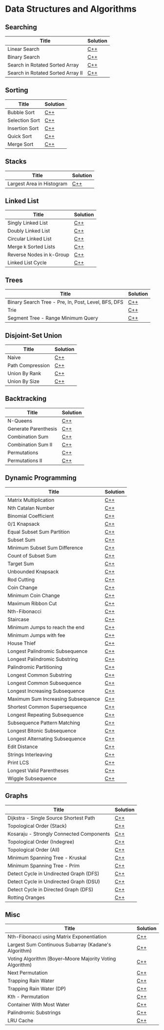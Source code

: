 # Data Structures and Algorithms

## Searching

| Title | Solution | 
| ----- | -------- |
| Linear Search | [C++](./search/linear.cpp) |
| Binary Search | [C++](./search/binary.cpp) |
| Search in Rotated Sorted Array | [C++](./search/search_in_rotated_sorted_array.cpp)
| Search in Rotated Sorted Array II | [C++](./search/search_in_rotated_sorted_array_ii.cpp)

## Sorting

| Title | Solution |
| ----- | -------- |
| Bubble Sort | [C++](./sort/bubble.cpp) |
| Selection Sort | [C++](./sort/selection.cpp) |
| Insertion Sort | [C++](./sort/insertion.cpp) |
| Quick Sort | [C++](./sort/quick.cpp) |
| Merge Sort | [C++](./sort/merge.cpp) |

## Stacks

| Title | Solution |
| ----- | -------- |
| Largest Area in Histogram | [C++](./stacks/largest_area_in_histogram.cpp) |

## Linked List

| Title | Solution |
| ----- | -------- |
| Singly Linked List | [C++](./linkedlist/singly.cpp) |
| Doubly Linked List | [C++](./linkedlist/doubly.cpp) |
| Circular Linked List | [C++](./linkedlist/circular.cpp) |
| Merge k Sorted Lists | [C++](./linkedlist/merge_k_sorted_list.cpp) |
| Reverse Nodes in k-Group | [C++](./linkedlist/reverse_nodes_in_k_group.cpp) |
| Linked List Cycle | [C++](./linkedlist/linked_list_cycle.cpp) |

## Trees

| Title | Solution |
| ----- | -------- |
| Binary Search Tree - Pre, In, Post, Level, BFS, DFS | [C++](./trees/bst.cpp) |
| Trie | [C++](./trees/trie.cpp) |
| Segment Tree - Range Minimum Query | [C++](./trees/segment_tree_rmq.cpp) |

## Disjoint-Set Union

| Title | Solution |
| ----- | -------- |
| Naive | [C++](./dsu/naive_dsu.cpp) |
| Path Compression | [C++](./dsu/path_compression.cpp) |
| Union By Rank | [C++](./dsu/union_by_rank.cpp) |
| Union By Size | [C++](./dsu/union_by_size.cpp) |

## Backtracking

| Title | Solution |
| ----- | -------- |
| N-Queens | [C++](./backtracking/n_queens.cpp) |
| Generate Parenthesis | [C++](./backtracking/generate_parenthesis.cpp) |
| Combination Sum | [C++](./backtracking/combination_sum.cpp) |
| Combination Sum II | [C++](./backtracking/combination_sum_ii.cpp) |
| Permutations | [C++](./backtracking/permutations.cpp) |
| Permutations II | [C++](./backtracking/permutations_ii.cpp) |

## Dynamic Programming

| Title | Solution |
| ----- | -------- |
| Matrix Multiplication | [C++](./dp/matrix_multiplication.cpp) |
| Nth Catalan Number | [C++](./dp/nth-catalan.cpp) |
| Binomial Coefficient | [C++](./dp/binomial_coefficient.cpp) |
| 0/1 Knapsack | [C++](./dp/01_knapsack.cpp) |
| Equal Subset Sum Partition | [C++](./dp/equal_subset_sum_partition.cpp) |
| Subset Sum | [C++](./dp/subset_sum.cpp) |
| Minimum Subset Sum Difference | [C++](./dp/min_subset_sum_difference.cpp) |
| Count of Subset Sum | [C++](./dp/count_subset_sum.cpp) |
| Target Sum | [C++](./dp/target_sum.cpp) |
| Unbounded Knapsack | [C++](./dp/unbounded_knapsack.cpp) |
| Rod Cutting | [C++](./dp/rod_cutting.cpp) |
| Coin Change | [C++](./dp/coin_change.cpp) |
| Minimum Coin Change | [C++](./dp/min_coin_change.cpp) |
| Maximum Ribbon Cut | [C++](./dp/max_ribbon_cut.cpp) |
| Nth-Fibonacci | [C++](./dp/nth-fibonacci.cpp) |
| Staircase | [C++](./dp/staircase.cpp) |
| Minimum Jumps to reach the end | [C++](./dp/min_jumps.cpp) |
| Minimum Jumps with fee | [C++](./dp/min_jumps_with_fee.cpp) |
| House Thief | [C++](./dp/house_thief.cpp) |
| Longest Palindromic Subsequence | [C++](./dp/longest_palindromic_subsequence.cpp) |
| Longest Palindromic Substring | [C++](./dp/longest_palindromic_substring.cpp) |
| Palindromic Partitioning | [C++](./dp/palindromic_partitioning.cpp) |
| Longest Common Substring | [C++](./dp/longest_common_substring.cpp) |
| Longest Common Subsequence | [C++](./dp/longest_common_subsequence.cpp) |
| Longest Increasing Subsequence | [C++](./dp/longest_increasing_subsequence.cpp) |
| Maximum Sum Increasing Subsequence | [C++](./dp/max_sum_lis.cpp) |
| Shortest Common Supersequence | [C++](./dp/shortest_common_supersequence.cpp) |
| Longest Repeating Subsequence | [C++](./dp/longest_repeating_subsequence.cpp) |
| Subsequence Pattern Matching | [C++](./dp/subsequence_pattern_matching.cpp) |
| Longest Bitonic Subsequence | [C++](./dp/longest_bitonic_subsequence.cpp) |
| Longest Alternating Subsequence | [C++](./dp/longest_alternating_subsequence.cpp) |
| Edit Distance | [C++](./dp/edit_distance.cpp) |
| Strings Interleaving | [C++](./dp/strings_interleaving.cpp) |
| Print LCS | [C++](./dp/print_lcs.cpp) |
| Longest Valid Parentheses | [C++](./dp/longest_valid_parentheses.cpp) |
| Wiggle Subsequence | [C++](./dp/wiggle_subsequence.cpp) |

## Graphs

| Title | Solution |
| ----- | -------- |
| Dijkstra - Single Source Shortest Path | [C++](./graphs/dijkstra.cpp) |
| Topological Order (Stack) | [C++](./graphs/topological_stack.cpp) |
| Kosaraju - Strongly Connected Components| [C++](./graphs/kosaraju.cpp) |
| Topological Order (Indegree) | [C++](./graphs/topological_indegree.cpp) |
| Topological Order (All) | [C++](./graphs/topological_all.cpp) |
| Minimum Spanning Tree - Kruskal | [C++](./graphs/kruskal.cpp) |
| Minimum Spanning Tree - Prim | [C++](./graphs/prim.cpp) |
| Detect Cycle in Undirected Graph (DFS) | [C++](./graphs/cycle_detection_dfs_undirected.cpp) |
| Detect Cycle in Undirected Graph (DSU) | [C++](./graphs/cycle_detection_dsu_undirected.cpp) |
| Detect Cycle in Directed Graph (DFS) | [C++](./graphs/cycle_detection_dfs_directed.cpp) |
| Rotting Oranges | [C++](./graphs/rotting_oranges.cpp) |


## Misc

| Title | Solution |
| ----- | -------- |
| Nth-Fibonacci using Matrix Exponentiation | [C++](./misc/nth_fib_matrix_exponentiation.cpp) |
| Largest Sum Continuous Subarray (Kadane's Algorithm) | [C++](./misc/largest_sum_continuous_subarray.cpp) |
| Voting Algorithm (Boyer–Moore Majority Voting Algorithm) | [C++](./misc/voting_algorithm.cpp) |
| Next Permutation | [C++](./misc/next_permutation.cpp) |
| Trapping Rain Water | [C++](./misc/trapping_rain_water.cpp) |
| Trapping Rain Water (DP) | [C++](./misc/trapping_rain_water_dp.cpp) |
| Kth - Permutation | [C++](./misc/kth_permutation.cpp) |
| Container With Most Water | [C++](./misc/container_with_most_water.cpp) |
| Palindromic Substrings | [C++](./misc/palindromic_substrings.cpp) |
| LRU Cache | [C++](./misc/lru_cache.cpp) |